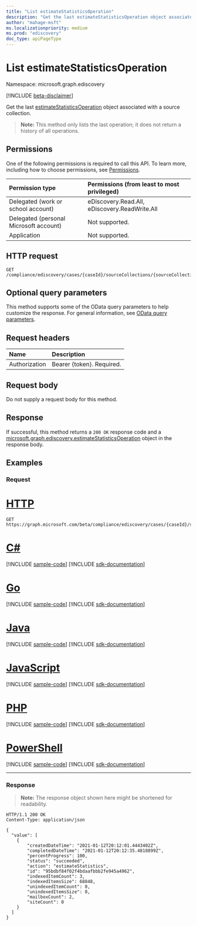 ```yaml
---
title: "List estimateStatisticsOperation"
description: "Get the last estimateStatisticsOperation object associated with a source collection."
author: "mahage-msft"
ms.localizationpriority: medium
ms.prod: "ediscovery"
doc_type: apiPageType
---
```


# List estimateStatisticsOperation

Namespace: microsoft.graph.ediscovery

[!INCLUDE [beta-disclaimer](../../includes/beta-disclaimer.md)]

Get the last [estimateStatisticsOperation](../resources/ediscovery-estimatestatisticsoperation.md) object associated with a source collection. 

>**Note:** This method only lists the last operation; it does not return a history of all operations.

## Permissions

One of the following permissions is required to call this API. To learn more, including how to choose permissions, see [Permissions](/graph/permissions-reference).

|Permission type|Permissions (from least to most privileged)|
|:---|:---|
|Delegated (work or school account)|eDiscovery.Read.All, eDiscovery.ReadWrite.All|
|Delegated (personal Microsoft account)|Not supported.|
|Application|Not supported.|

## HTTP request

<!-- {
  "blockType": "ignored"
}
-->

``` http
GET /compliance/ediscovery/cases/{caseId}/sourceCollections/{sourceCollectionId}/lastEstimateStatisticsOperation
```

## Optional query parameters

This method supports some of the OData query parameters to help customize the response. For general information, see [OData query parameters](/graph/query-parameters).

## Request headers

|Name|Description|
|:---|:---|
|Authorization|Bearer {token}. Required.|

## Request body

Do not supply a request body for this method.

## Response

If successful, this method returns a `200 OK` response code and a [microsoft.graph.ediscovery.estimateStatisticsOperation](../resources/ediscovery-estimatestatisticsoperation.md) object in the response body.

## Examples

### Request


# [HTTP](#tab/http)
<!-- {
  "blockType": "request",
  "name": "list_estimatestatisticsoperation"
}
-->

``` http
GET https://graph.microsoft.com/beta/compliance/ediscovery/cases/{caseId}/sourceCollections/95bdbf84f02f4bdaafbbb2fe945a4962/lastEstimateStatisticsOperation
```

# [C#](#tab/csharp)
[!INCLUDE [sample-code](../includes/snippets/csharp/list-estimatestatisticsoperation-csharp-snippets.md)]
[!INCLUDE [sdk-documentation](../includes/snippets/snippets-sdk-documentation-link.md)]

# [Go](#tab/go)
[!INCLUDE [sample-code](../includes/snippets/go/list-estimatestatisticsoperation-go-snippets.md)]
[!INCLUDE [sdk-documentation](../includes/snippets/snippets-sdk-documentation-link.md)]

# [Java](#tab/java)
[!INCLUDE [sample-code](../includes/snippets/java/list-estimatestatisticsoperation-java-snippets.md)]
[!INCLUDE [sdk-documentation](../includes/snippets/snippets-sdk-documentation-link.md)]

# [JavaScript](#tab/javascript)
[!INCLUDE [sample-code](../includes/snippets/javascript/list-estimatestatisticsoperation-javascript-snippets.md)]
[!INCLUDE [sdk-documentation](../includes/snippets/snippets-sdk-documentation-link.md)]

# [PHP](#tab/php)
[!INCLUDE [sample-code](../includes/snippets/php/list-estimatestatisticsoperation-php-snippets.md)]
[!INCLUDE [sdk-documentation](../includes/snippets/snippets-sdk-documentation-link.md)]

# [PowerShell](#tab/powershell)
[!INCLUDE [sample-code](../includes/snippets/powershell/list-estimatestatisticsoperation-powershell-snippets.md)]
[!INCLUDE [sdk-documentation](../includes/snippets/snippets-sdk-documentation-link.md)]

---

### Response

> **Note:** The response object shown here might be shortened for readability.
<!-- {
  "blockType": "response",
  "truncated": true,
  "@odata.type": "Collection(microsoft.graph.ediscovery.estimateStatisticsOperation)"
}
-->

``` http
HTTP/1.1 200 OK
Content-Type: application/json

{
  "value": [
    {
        "createdDateTime": "2021-01-12T20:12:01.4443402Z",
        "completedDateTime": "2021-01-12T20:12:35.4818899Z",
        "percentProgress": 100,
        "status": "succeeded",
        "action": "estimateStatistics",
        "id": "95bdbf84f02f4bdaafbbb2fe945a4962",
        "indexedItemCount": 3,
        "indexedItemsSize": 68848,
        "unindexedItemCount": 0,
        "unindexedItemsSize": 0,
        "mailboxCount": 2,
        "siteCount": 0
    }
  ]
}
```
